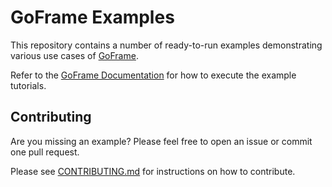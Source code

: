 # GoFrame Examples

This repository contains a number of ready-to-run examples demonstrating various use cases of 
[GoFrame](https://github.com/gogf/gf).

Refer to the [GoFrame Documentation](https://goframe.org/) for how to execute the example tutorials.

## Contributing

Are you missing an example? Please feel free to open an issue or commit one pull request.

Please see [CONTRIBUTING.md](./CONTRIBUTING.md) for instructions on how to contribute.
